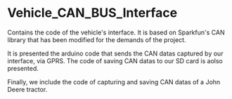 # Vehicle_CAN_BUS_Interface
Contains the code of the vehicle's interface. It is based on Sparkfun's CAN library that has been modified for the demands of the project.

It is presented the arduino code that sends the CAN datas captured by our interface, via GPRS. The code of saving CAN datas to our SD card is aolso presented. 

Finally, we include the code of capturing and saving CAN datas of a John Deere tractor.
